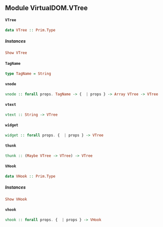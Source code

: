 ## Module VirtualDOM.VTree

#### `VTree`

``` purescript
data VTree :: Prim.Type
```

##### Instances
``` purescript
Show VTree
```

#### `TagName`

``` purescript
type TagName = String
```

#### `vnode`

``` purescript
vnode :: forall props. TagName -> {  | props } -> Array VTree -> VTree
```

#### `vtext`

``` purescript
vtext :: String -> VTree
```

#### `widget`

``` purescript
widget :: forall props. {  | props } -> VTree
```

#### `thunk`

``` purescript
thunk :: (Maybe VTree -> VTree) -> VTree
```

#### `VHook`

``` purescript
data VHook :: Prim.Type
```

##### Instances
``` purescript
Show VHook
```

#### `vhook`

``` purescript
vhook :: forall props. {  | props } -> VHook
```


